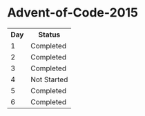 # Advent-of-Code-2015

<table>
    <tr>
        <th>Day</th>
        <th>Status</th>
    </tr>
    <tr>
        <td>1</td>
        <td>Completed</td>
    </tr>
    <tr>
        <td>2</td>
        <td>Completed</td>
    </tr>
    <tr>
        <td>3</td>
        <td>Completed</td>
    </tr>
    <tr>
        <td>4</td>
        <td>Not Started</td>
    </tr>
    <tr>
        <td>5</td>
        <td>Completed</td>
    </tr>
    <tr>
        <td>6</td>
        <td>Completed</td>
    </tr>
</table>
